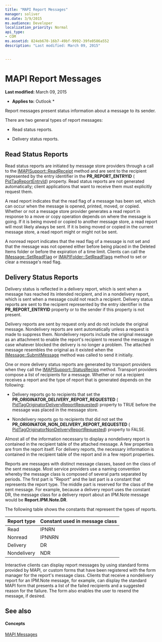 ```yaml
---
title: "MAPI Report Messages"
manager: soliver
ms.date: 3/9/2015
ms.audience: Developer
localization_priority: Normal
api_type:
- COM
ms.assetid: 824eb670-16b7-49bf-9992-39fe0586a552
description: "Last modified: March 09, 2015"
 
 
---
```


# MAPI Report Messages

 **Last modified:** March 09, 2015 
  
 * **Applies to:** Outlook * 
  
Report messages present status information about a message to its sender.
  
There are two general types of report messages:
  
- Read status reports.
    
- Delivery status reports.
    
## Read Status Reports

Read status reports are initiated by message store providers through a call to the [IMAPISupport::ReadReceipt](imapisupport-readreceipt.md) method and are sent to the recipient represented by the entry identifier in the **PR_REPORT_ENTRYID** ( [PidTagReportEntryId](pidtagreportentryid-canonical-property.md)) property. Read status reports are not generated automatically; client applications that want to receive them must explicitly request them.
  
A read report indicates that the read flag of a message has been set, which can occur when the message is opened, printed, moved, or copied. Whether or not a message store provider generates a read report in response to a move or copy operation depends on where the message is going. If it is being moved or copied to another message store, a read report will most likely always be sent. If it is being moved or copied in the current message store, a read report might or might not be sent. 
  
A nonread report indicates that the read flag of a message is not set and that the message was not opened either before being placed in the Deleted Items folder or before the expiration of a time limit. Clients can call the [IMessage::SetReadFlag](imessage-setreadflag.md) or [IMAPIFolder::SetReadFlags](imapifolder-setreadflags.md) method to set or clear a message's read flag. 
  
## Delivery Status Reports

Delivery status is reflected in a delivery report, which is sent when a message has reached its intended recipient, and in a nondelivery report, which is sent when a message could not reach a recipient. Delivery status reports are sent to the recipient represented by the entry identifier in the **PR_REPORT_ENTRYID** property or to the sender if this property is not present. 
  
Delivery reports are sent by request only and do not include the original message. Nondelivery reports are sent automatically unless a request is made to suppress them. Nondelivery reports include the original message as an attachment to enable the report's recipient to resend the message in case whatever blocked the delivery is no longer a problem. The attached message resembles the original as it existed when the [IMessage::SubmitMessage](imessage-submitmessage.md) method was called to send it initially. 
  
One or more delivery status reports are generated by transport providers when they call the [IMAPISupport::StatusRecips](imapisupport-statusrecips.md) method. Transport providers compose a list of recipients for a message. Whether or not a recipient receives a report and the type of report that is generated depends on the following: 
  
- Delivery reports go to recipients that set the **PR_ORIGINATOR_DELIVERY_REPORT_REQUESTED** ( [PidTagOriginatorDeliveryReportRequested](pidtagoriginatordeliveryreportrequested-canonical-property.md)) property to TRUE before the message was placed in the message store.
    
- Nondelivery reports go to recipients that did not set the **PR_ORIGINATOR_NON_DELIVERY_REPORT_REQUESTED** ( [PidTagOriginatorNonDeliveryReportRequested](pidtagoriginatornondeliveryreportrequested-canonical-property.md)) property to FALSE. 
    
Almost all of the information necessary to display a nondelivery report is contained in the recipient table of the attached message. A few properties are from the report itself. For delivery reports, the necessary information is contained in the recipient table of the report and in a few report properties. 
  
Reports are messages with distinct message classes, based on the class of the sent message. Most service providers use a naming convention whereby the message class is composed of several parts separated by periods. The first part is "Report" and the last part is a constant that represents the report type. The middle part is reserved for the class of the sent message. For example, because a delivery report uses the constant DR, the message class for a delivery report about an IPM.Note message would be **Report.IPM.Note.DR**.
  
The following table shows the constants that represent the types of reports.
  
|**Report type**|**Constant used in message class**|
|:-----|:-----|
|Read  <br/> |IPNRN  <br/> |
|Nonread  <br/> |IPNNRN  <br/> |
|Delivery  <br/> |DR  <br/> |
|Nondelivery  <br/> |NDR  <br/> |
   
Interactive clients can display report messages by using standard forms provided by MAPI, or custom forms that have been registered with the form manager for the report's message class. Clients that receive a nondelivery report for an IPM.Note message, for example, can display the standard MAPI form that presents a list of the failed recipients and a suggested reason for the failure. The form also enables the user to resend the message, if desired. 
  
## See also

#### Concepts

[MAPI Messages](mapi-messages.md)

